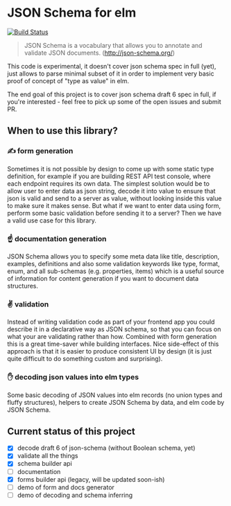 # JSON Schema for elm

[![Build Status](https://travis-ci.org/1602/elm-json-schema.svg?branch=master)](https://travis-ci.org/1602/elm-json-schema)

> JSON Schema is a vocabulary that allows you to annotate and validate JSON documents. (http://json-schema.org/)

This code is experimental, it doesn't cover json schema spec in full (yet), just allows to parse minimal subset of it in order to implement very basic proof of concept of "type as value" in elm.

The end goal of this project is to cover json schema draft 6 spec in full, if you're interested - feel free to pick up some of the open issues and submit PR.

## When to use this library?

### ✍ form generation

Sometimes it is not possible by design to come up with some static type definition, for example if you are building REST API test console, where each endpoint requires its own data. The simplest solution would be to allow user to enter data as json string, decode it into value to ensure that json is valid and send to a server as value, without looking inside this value to make sure it makes sense. But what if we want to enter data using form, perform some basic validation before sending it to a server? Then we have a valid use case for this library.

### ☝ documentation generation

JSON Schema allows you to specify some meta data like title, description, examples, definitions and also some validation keywords like type, format, enum, and all sub-schemas (e.g. properties, items) which is a useful source of information for content generation if you want to document data structures.

### ✌ validation

Instead of writing validation code as part of your frontend app you could describe it in a declarative way as JSON schema, so that you can focus on what your are validating rather than how. Combined with form generation this is a great time-saver while building interfaces. Nice side-effect of this approach is that it is easier to produce consistent UI by design (it is just quite difficult to do something custom and surprising).

### ✋ decoding json values into elm types

Some basic decoding of JSON values into elm records (no union types and fluffy structures), helpers to create JSON Schema by data, and elm code by JSON Schema.

## Current status of this project

- [x] decode draft 6 of json-schema (without Boolean schema, yet)
- [x] validate all the things
- [x] schema builder api
- [ ] documentation
- [x] forms builder api (legacy, will be updated soon-ish)
- [ ] demo of form and docs generator
- [ ] demo of decoding and schema inferring
